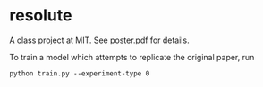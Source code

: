 # resolute

A class project at MIT.  See poster.pdf for details.

To train a model which attempts to replicate the original paper, run
```
python train.py --experiment-type 0
```

